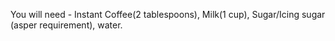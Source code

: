 You will need - Instant Coffee(2 tablespoons), Milk(1 cup), Sugar/Icing sugar (asper requirement), water.